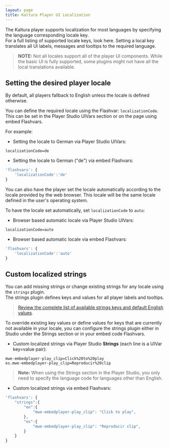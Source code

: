 ```yaml
---
layout: page
title: Kaltura Player UI Localization
---
```


The Kaltura player supports localization for most languages by specifying the language corresponding locale key.   
For a full listing of supported locale keys, look here. Setting a local key translates all UI labels, messages and tooltips to the required language.  

> **NOTE:** Not all locales support all of the player UI components. While the basic UI is fully supported, some plugins might not have all the local translations available.

## Setting the desired player locale

By default, all players fallback to English unless the locale is defined otherwise.  

You can define the required locale using the Flashvar: `localizationCode`. This can be set in the Player Studio UIVars section or on the page using embed Flashvars.

For example: 

* Setting the locale to German via Player Studio UIVars:

```
localizationCode=de
```

* Setting the locale to German ("de") via embed Flashvars:

```javascript
'flashvars': { 
    'localizationCode':'de' 
}
```
   
You can also have the player set the locale automatically according to the locale provided by the web browser. This locale will be the same locale defined in the user's operating system.   

To have the locale set automatically, set `localizationCode` to `auto`:   

* Browser based automatic locale via Player Studio UIVars:

```
localizationCode=auto
```

* Browser based automatic locale via embed Flashvars:

```javascript
'flashvars': { 
    'localizationCode':'auto' 
}
```

## Custom localized strings

You can add missing strings or change existing strings for any locale using the `strings` plugin.   
The strings plugin defines keys and values for all player labels and tooltips. 

> [Review the complete list of available strings keys and default English values](http://player.kaltura.com/modules/KalturaSupport/tests/StringsLocale.html).  

To override existing key values or define values for keys that are currently not available in your locale, you can configure the strings plugin either in Studio under the Strings section or in your embed code Flashvars.

* Custom localized strings via Player Studio **Strings** (each line is a UIVar key=value pair):

```
mwe-embedplayer-play_clip=Click%20to%20play
es.mwe-embedplayer-play_clip=Reproducir%20clip
```

> **Note:** When using the Strings section in the Player Studio, you only need to specify the language code for languages other than English.

* Custom localized strings via embed Flashvars:

```javascript
'flashvars': { 
    "strings":{ 
        "en":{ 
            "mwe-embedplayer-play_clip": "Click to play", 
		}, 
        "es":{ 
            "mwe-embedplayer-play_clip": "Reproducir clip", 
        } 
    } 
}
```
